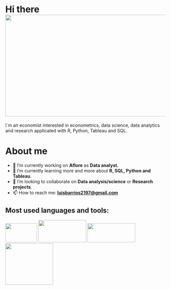 # Hi there  <img src="https://media.giphy.com/media/xFkgeu7dhfgqqxJqmj/giphy.gif" width="600" height="320" />
I´m an economist interested in econometrics, data science, data analytics and research applicated with R, Python, Tableau and SQL.
# About me

- 🔭 I’m currently working on **Aflore** as **Data analyst.** 
- 🌱 I’m currently learning more and more about **R, SQL, Python and Tableau**.
- 👯 I’m looking to collaborate on **Data analysis/science** or **Research projects**.
- 📫 How to reach me: **luisbarrios2197@gmail.com**

## Most used languages and tools:
<p float="left">
 <img src="https://camo.githubusercontent.com/ba079968f2f2ba2ddb521d068ed8ccf41fb0adcb4e932370243cc13936fc3d95/68747470733a2f2f7777772e73746174612e636f6d2f696e636c756465732f696d616765732f73746174612d6c6f676f2d626c75652e737667" width="100" height="60"> 
 <img src="https://img2.freepng.es/20180616/gor/kisspng-latex-computer-software-computer-program-free-soft-latex-5b250bb37b0585.3478847215291544835039.jpg" width="150" height="70">
<img src="https://camo.githubusercontent.com/bbcbccdc0f370cd7ee644f6eefe57f1b1e3e208e3c5e0649d3d6cdb4c02ff7e7/68747470733a2f2f64333377756272666b69306c36382e636c6f756466726f6e742e6e65742f353732393961316463643937396336323333323566313162663565356365363066336434656230302f65343630322f77702d636f6e74656e742f75706c6f6164732f323031382f31302f626c61636b2e706e67" width="150" height="60"> 
 <img src="https://e7.pngegg.com/pngimages/698/341/png-clipart-python-programming-language-computer-programming-basic-saintgermainenlaye-text-logo-thumbnail.png" width="150" height="130"> 
</p>
